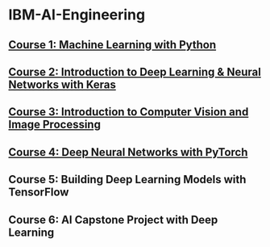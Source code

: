 # IBM-AI-Engineering
## [Course 1: Machine Learning with Python](https://github.com/chongna95/IBM-Data-Science/tree/main/Course%209:%20Machine%20Learning%20with%20Python)
## [Course 2: Introduction to Deep Learning & Neural Networks with Keras](https://github.com/chongna95/IBM-AI-Engineering/tree/main/Course%202:%20Introduction%20to%20Deep%20Learning%20&%20Neural%20Networks%20with%20Keras)
## [Course 3: Introduction to Computer Vision and Image Processing](https://github.com/chongna95/IBM-AI-Engineering/tree/main/Course%203:%20Introduction%20to%20Computer%20Vision%20and%20Image%20Processing)
## [Course 4: Deep Neural Networks with PyTorch](https://github.com/chongna95/IBM-AI-Engineering/tree/main/Course%204:%20Deep%20Neural%20Networks%20with%20PyTorch)
## Course 5: Building Deep Learning Models with TensorFlow
## Course 6: AI Capstone Project with Deep Learning
